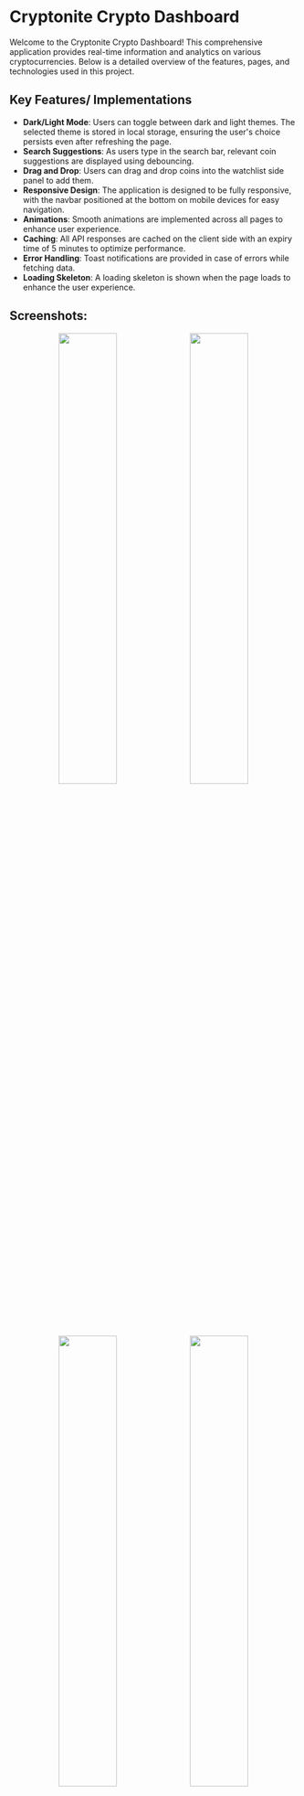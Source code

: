 # Cryptonite Crypto Dashboard

Welcome to the Cryptonite Crypto Dashboard! This comprehensive application provides real-time information and analytics on various cryptocurrencies. Below is a detailed overview of the features, pages, and technologies used in this project.

## Key Features/ Implementations
- **Dark/Light Mode**: Users can toggle between dark and light themes. The selected theme is stored in local storage, ensuring the user's choice persists even after refreshing the page.
- **Search Suggestions**: As users type in the search bar, relevant coin suggestions are displayed using debouncing.
- **Drag and Drop**: Users can drag and drop coins into the watchlist side panel to add them.
- **Responsive Design**: The application is designed to be fully responsive, with the navbar positioned at the bottom on mobile devices for easy navigation.
- **Animations**: Smooth animations are implemented across all pages to enhance user experience.
- **Caching**: All API responses are cached on the client side with an expiry time of 5 minutes to optimize performance.
- **Error Handling**: Toast notifications are provided in case of errors while fetching data.
- **Loading Skeleton**: A loading skeleton is shown when the page loads to enhance the user experience.

## Screenshots:

<div align="center">
  <img src="https://github.com/user-attachments/assets/46ef7f11-a51a-4a1c-8334-368043900141" width="45%"/>
  <img src="https://github.com/user-attachments/assets/c664652e-9dc6-409f-9b4d-d64c8b70828b" width="45%"/>
</div>

<div align="center">
  <img src="https://github.com/user-attachments/assets/92f92663-547b-4816-ad3a-528b0040a304" width="45%"/>
  <img src="https://github.com/user-attachments/assets/6d36f1e6-9735-484d-85bc-0f5e7eca80d9" width="45%"/>
</div>

<div align="center">
  <img src="https://github.com/user-attachments/assets/5b0f6db6-0d47-48bc-9db7-f15ebe785e74" width="45%"/>
  <img src="https://github.com/user-attachments/assets/91365a77-93b8-483d-923c-24fa6c0bd655" width="45%"/>
</div>

<div align="center">
  <img src="https://github.com/user-attachments/assets/22d32c74-9c59-4de5-ad68-789ceca86111" width="45%"/>
  <img src="https://github.com/user-attachments/assets/5fed9a6d-fe73-4aa6-9f3c-d5a292ca85f4" width="45%"/>
</div>

<div align="center">
  <img src="https://github.com/user-attachments/assets/eda54d24-a675-475e-b3bc-36442e563895" width="45%"/>
  <img src="https://github.com/user-attachments/assets/4a114d49-020b-4793-80cd-71fcad6e41b7" width="45%"/>
</div>

<div align="center">
  <img src="https://github.com/user-attachments/assets/72426074-d7e5-4697-9dee-79a6504362bc" height="225px"/>
  <img src="https://github.com/user-attachments/assets/13555c5b-7842-45fc-8479-82bfb78087f0" height="225px"/>
  <img src="https://github.com/user-attachments/assets/b123c9b5-4222-41ca-9318-271013246253" height="225px"/>
  <img src="https://github.com/user-attachments/assets/50fe3bc3-95c3-474f-b265-3cf4f6faf616" height="225px"/>
  <img src="https://github.com/user-attachments/assets/f891c4f4-ad6d-4a34-a9b5-3a0f78c4fca6" width="45%"/>
</div>

## Pages

- `Home Page`
   - **Graph**: Displays the market cap of Bitcoin, Ethereum, and Litecoin over the past year.
   - **Company Holdings**: Information about companies holding Bitcoin and Ethereum.

- `Trending Page`
   - **Trending Coins**: Displays information about the currently trending coins.

- `Explore Page`
   - **Paginated View**: Allows users to view details of the top coins with pagination (20 coins per page).

- `Watchlist Page`
   - **Watchlist Management**: Displays coins added by the user to his watchlist.
      - Users can add a maximum of 15 coins at a time.
      - The watchlist is also available in the side panel, where users can drag and drop coins to add them.
      - Once the watchlist size reaches 15 coins, the oldest coins start getting deleted from the back.
      - Watchlist coins are stored in local storage.

- `Custom Coin Page`
   - **Dynamic Routing**: Displays details of a particular coin based on the coin ID from the URL parameter.
   - **Line Chart**: Shows the price variation of the coin over the past year.
   - **Fundamental Information**: Provides key details and a description of the coin.

## Technology Stack

   - `Framework`
      - **Next.js**: React framework for server-side rendering and static site generation.

- `Styling`
   - **Tailwind CSS**: Utility-first CSS framework for rapid UI development.

- `State Management`
   - **Zustand**: Small, fast, and scalable state management solution for React.

- `Charts`
   - **Recharts**: A composable charting library built on React components.

- `Animations`
   - **Framer Motion**: A production-ready motion library for React.

- `Notifications`
   - **React Hot Toast**: Easy-to-use and customizable toast notifications for React.

- `API`
   - **CoinGecko API**: Free API for cryptocurrency data.

## Deployment
  - The application is deployed at: [https://cryptonite-crypto-dashboard.vercel.app/](https://cryptonite-crypto-dashboard.vercel.app/)

## Setup and Installation

To run this project locally, follow these steps:

1. **Clone the repository:**
   ```sh
   git clone https://github.com/vishalchaurasia10/cryptonite.git
   cd cryptonite
   ```

2. **Install dependencies:**
   ```sh
   npm install
   ```

3. **Run the development server:**
   ```sh
   npm run dev
   ```

4. **Open your browser and visit:**
   ```
   http://localhost:3000
   ```
